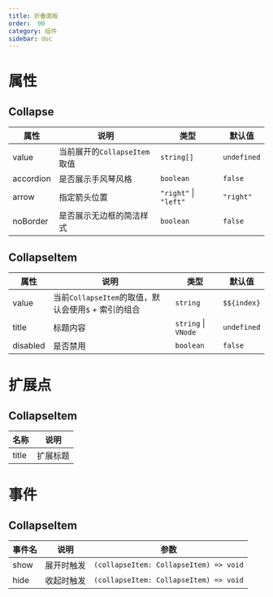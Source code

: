 ```yaml
---
title: 折叠面板
order:  90 
category: 组件
sidebar: doc
---
```


# 属性

## Collapse

| 属性 | 说明 | 类型 | 默认值 |
| --- | --- | --- | --- |
| value | 当前展开的`CollapseItem`取值 | `string[]` | `undefined` |
| accordion | 是否展示手风琴风格 | `boolean` | `false` |
| arrow | 指定箭头位置 | `"right"` &#124; `"left"` | `"right"` |
| noBorder | 是否展示无边框的简洁样式 | `boolean` | `false` |

## CollapseItem

| 属性 | 说明 | 类型 | 默认值 |
| --- | --- | --- | --- |
| value | 当前`CollapseItem`的取值，默认会使用`$` + 索引的组合 | `string` | `$${index}` |
| title | 标题内容 | `string` &#124; `VNode` | `undefined` |
| disabled | 是否禁用 | `boolean` | `false` |

# 扩展点

## CollapseItem

| 名称 | 说明 |
| --- | --- |
| title | 扩展标题 |

# 事件

## CollapseItem

| 事件名 | 说明 | 参数 |
| --- | --- | --- |
| show | 展开时触发 | `(collapseItem: CollapseItem) => void` |
| hide | 收起时触发 | `(collapseItem: CollapseItem) => void` |
